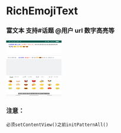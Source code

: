 # RichEmojiText

### 富文本 支持#话题 @用户 url 数字高亮等

 
 
<img width="150" height="150" src="screenshot/Screenshot_1.jpg"/>
 
 
 
 ### 注意：
 
    必须setContentView()之前initPatternAll()
